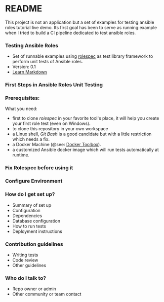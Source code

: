 # README #

This project is not an application but a set of examples for testing ansible roles tutorial live demo.
Its first goal has been to serve as running example when I tried to build a CI pipeline dedicated to test ansible roles.

### Testing Ansible Roles ###

* Set of runnable examples using [rolespec](https://github.com/nickjj/rolespec) as test library framework to perform unit tests of Ansible roles.
* Version: 0.1
* [Learn Markdown](https://bitbucket.org/tutorials/markdowndemo)

### First Steps in Ansible Roles Unit Testing ###

### Prerequisites:
What you need:
* first to clone *rolespec* in your favorite tool's place, it will help you create your first role test (even on Windows).
* to clone this repository in your own workspace
* a Linux shell, *Git Bash* is a good candidate but with a little restriction which needs a fix.
* a Docker Machine (@see: [Docker Toolbox](https://docs.docker.com/toolbox/overview/)).
* a customized Ansible docker image which will run tests automatically at runtime.


### Fix Rolespec before using it


### Configure Environment


### How do I get set up? ###

* Summary of set up
* Configuration
* Dependencies
* Database configuration
* How to run tests
* Deployment instructions

### Contribution guidelines ###

* Writing tests
* Code review
* Other guidelines

### Who do I talk to? ###

* Repo owner or admin
* Other community or team contact